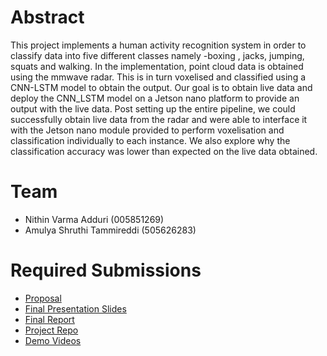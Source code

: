 # Abstract

This project implements a human activity recognition system in order to classify data into five different classes namely -boxing , jacks, jumping, squats and walking. In the implementation, point cloud data is obtained using the mmwave radar. This is in turn voxelised and classified using a CNN-LSTM model to obtain the output. Our goal is to obtain live data and deploy the CNN_LSTM model on a Jetson nano platform to provide an output with the live data. Post setting up the entire pipeline, we could successfully obtain live data from the radar and were able to interface it with the Jetson nano module provided to perform voxelisation and classification individually to each instance. We also explore why the classification accuracy was lower than expected on the live data obtained.

# Team

* Nithin Varma Adduri (005851269)
* Amulya Shruthi Tammireddi (505626283)

# Required Submissions

* [Proposal](https://github.com/nithinvarma16/ecem202a_project/blob/main/docs/proposal.md)
* [Final Presentation Slides](https://docs.google.com/presentation/d/1LEueKFinSaYRZRIE4L3bn9PwPoZocdIhcAe1IjP5ahc/edit#slide=id.g1b267e48dc1_0_3450)
* [Final Report](https://github.com/nithinvarma16/ecem202a_project/blob/main/docs/report.md)
* [Project Repo](https://github.com/nithinvarma16/M202_Project_Repo)
* [Demo Videos](https://drive.google.com/drive/u/1/folders/1hHJo0thuWHT42DP0pKj5_GDLLncPNVTY)
